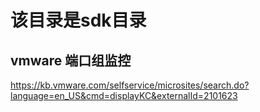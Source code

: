 # 该目录是sdk目录

## vmware 端口组监控

https://kb.vmware.com/selfservice/microsites/search.do?language=en_US&cmd=displayKC&externalId=2101623